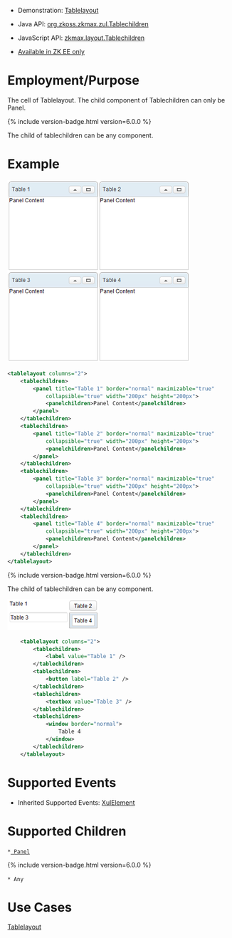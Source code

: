 
- Demonstration:
  [Tablelayout](http://www.zkoss.org/zkdemo/layout/table_layout)
- Java API: [org.zkoss.zkmax.zul.Tablechildren](https://www.zkoss.org/javadoc/latest/zk/org/zkoss/zkmax/zul/Tablechildren.html)
- JavaScript API:
  [zkmax.layout.Tablechildren](https://www.zkoss.org/javadoc/latest/jsdoc/classes/zkmax.layout.Tablechildren.html)

- [Available in ZK EE only](http://www.zkoss.org/product/edition.dsp)

# Employment/Purpose

The cell of Tablelayout. The child component of Tablechildren can only
be Panel.

{% include version-badge.html version=6.0.0 %}

The child of tablechildren can be any component.

# Example

![](/zk_component_ref/images/ZKComRef_Tablelayout_Example.PNG)

```xml
<tablelayout columns="2">
    <tablechildren>
        <panel title="Table 1" border="normal" maximizable="true"
            collapsible="true" width="200px" height="200px">
            <panelchildren>Panel Content</panelchildren>
        </panel>
    </tablechildren>
    <tablechildren>
        <panel title="Table 2" border="normal" maximizable="true"
            collapsible="true" width="200px" height="200px">
            <panelchildren>Panel Content</panelchildren>
        </panel>
    </tablechildren>
    <tablechildren>
        <panel title="Table 3" border="normal" maximizable="true"
            collapsible="true" width="200px" height="200px">
            <panelchildren>Panel Content</panelchildren>
        </panel>
    </tablechildren>
    <tablechildren>
        <panel title="Table 4" border="normal" maximizable="true"
            collapsible="true" width="200px" height="200px">
            <panelchildren>Panel Content</panelchildren>
        </panel>
    </tablechildren>
</tablelayout>
```

{% include version-badge.html version=6.0.0 %}

The child of tablechildren can be any component.

![](/zk_component_ref/images/ZKComRef_Tablelayout_Example_ZK6.PNG)

```xml
    <tablelayout columns="2">
        <tablechildren>
            <label value="Table 1" />
        </tablechildren>
        <tablechildren>
            <button label="Table 2" />
        </tablechildren>
        <tablechildren>
            <textbox value="Table 3" />
        </tablechildren>
        <tablechildren>
            <window border="normal">
                Table 4
            </window>
        </tablechildren>
    </tablelayout>
```

# Supported Events

- Inherited Supported Events: [ XulElement]({{site.baseurl}}/zk_component_ref/xulelement#Supported_Events)

# Supported Children

`*`[` Panel`]({{site.baseurl}}/zk_component_ref/panel)

{% include version-badge.html version=6.0.0 %}

`* Any`

# Use Cases

[ Tablelayout ]({{site.baseurl}}/zk_component_ref/tablelayout#Use_Cases)



